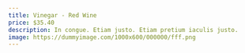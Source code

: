 ```yaml
---
title: Vinegar - Red Wine
price: $35.40
description: In congue. Etiam justo. Etiam pretium iaculis justo.
image: https://dummyimage.com/1000x600/000000/fff.png
---
```

